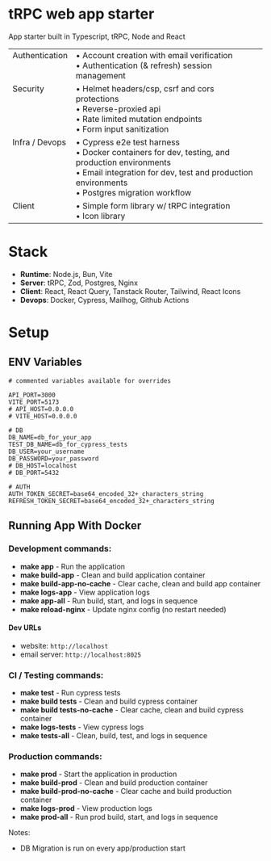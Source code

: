 # tRPC web app starter
App starter built in Typescript, tRPC, Node and React 


<table>
  <tr>
    <td style="vertical-align: top;">Authentication</td>
    <td>
      • Account creation with email verification<br>
      • Authentication (& refresh) session management
    </td>
  </tr>
  <tr>
    <td style="vertical-align: top;">Security</td>
    <td>
      • Helmet headers/csp, csrf and cors protections<br>
      • Reverse-proxied api<br>
      • Rate limited mutation endpoints<br>
      • Form input sanitization
    </td>
  </tr>
  <tr>
    <td style="vertical-align: top;">Infra / Devops</td>
    <td>
      • Cypress e2e test harness<br>
      • Docker containers for dev, testing, and production environments<br>
      • Email integration for dev, test and production environments<br>
      • Postgres migration workflow
    </td>
  </tr>
  <tr>
    <td style="vertical-align: top;">Client</td>
    <td>
      • Simple form library w/ tRPC integration<br>
      • Icon library
    </td>
  </tr>
</table>

# Stack
- **Runtime**: Node.js, Bun, Vite
- **Server**: tRPC, Zod, Postgres, Nginx
- **Client**: React, React Query, Tanstack Router, Tailwind, React Icons
- **Devops**: Docker, Cypress, Mailhog, Github Actions 


# Setup
## ENV Variables
```env 
# commented variables available for overrides

API_PORT=3000
VITE_PORT=5173
# API_HOST=0.0.0.0
# VITE_HOST=0.0.0.0

# DB
DB_NAME=db_for_your_app
TEST_DB_NAME=db_for_cypress_tests
DB_USER=your_username
DB_PASSWORD=your_password
# DB_HOST=localhost 
# DB_PORT=5432

# AUTH
AUTH_TOKEN_SECRET=base64_encoded_32+_characters_string
REFRESH_TOKEN_SECRET=base64_encoded_32+_characters_string
``` 


## Running App With Docker

### Development commands:
- **make app**                    - Run the application 
- **make build-app**              - Clean and build application container
- **make build-app-no-cache**     - Clear cache, clean and build app container
- **make logs-app**               - View application logs
- **make app-all**                - Run build, start, and logs in sequence
- **make reload-nginx**           - Update nginx config (no restart needed)

#### Dev URLs
- website: `http://localhost`     
- email server: `http://localhost:8025`    


### CI / Testing commands:
- **make test**                   - Run cypress tests
- **make build tests**          - Clean and build cypress container
- **make build tests-no-cache** - Clear cache, clean and build cypress container
- **make logs-tests**           - View cypress logs
- **make tests-all**            - Clean, build, test, and logs in sequence

### Production commands:
- **make prod**                   - Start the application in production
- **make build-prod**             - Clean and build production container
- **make build-prod-no-cache**    - Clear cache and build production container
- **make logs-prod**              - View production logs
- **make prod-all**               - Run prod build, start, and logs in sequence

Notes: 
- DB Migration is run on every app/production  start
